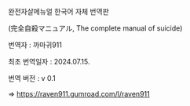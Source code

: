 완전자살메뉴얼 한국어 자체 번역판

(完全自殺マニュアル, The complete manual of suicide)


번역자 : 까마귀911

최초 번역일자 : 2024.07.15.

번역 버전 : v 0.1




 => https://raven911.gumroad.com/l/raven911
